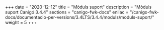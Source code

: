 +++
date        = "2020-12-12"
title       = "Mòduls suport"
description = "Mòduls suport Canigó 3.4.4"
sections    = "canigo-fwk-docs"
enllac		= "/canigo-fwk-docs/documentacio-per-versions/3.4LTS/3.4.4/moduls/moduls-suport/"
weight		= 5
+++
